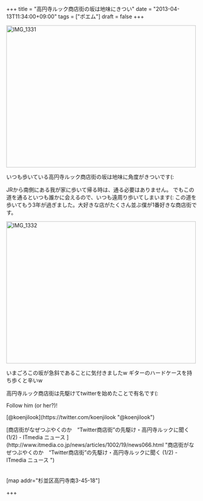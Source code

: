 +++
title =  "高円寺ルック商店街の坂は地味にきつい"
date =  "2013-04-13T11:34:00+09:00"
tags = ["ポエム"]
draft = false
+++
<p><a href="http://www.flickr.com/photos/68742489@N02/8644637780/" title="IMG_1331 by umeyuki1326, on Flickr"><img src="http://farm9.staticflickr.com/8122/8644637780_e9be8aab40.jpg" width="500" height="375" alt="IMG_1331"></a></p>

<p>いつも歩いている高円寺ルック商店街の坂は地味に角度がきついです(:</p>

<p>JRから南側にある我が家に歩いて帰る時は、通る必要はありません。
でもこの道を通るといつも誰かに会えるので、いつも遠周り歩いてしまいます(:
この道を歩いてもう3年が過ぎました。大好きな店がたくさん並ぶ僕が1番好きな商店街です。</p>

<!--more-->

<p><a href="http://www.flickr.com/photos/68742489@N02/8644637634/" title="IMG_1332 by umeyuki1326, on Flickr"><img src="http://farm9.staticflickr.com/8239/8644637634_c281c20eb0.jpg" width="500" height="375" alt="IMG_1332"></a></p>

<p>いまごろこの坂が急斜であることに気付きましたw ギターのハードケースを持ち歩くと辛いw</p>

<p>高円寺ルック商店街は先駆けてtwitterを始めたことで有名です(:</p>

<p>Follow him (or her?)!</p>

<p>[@koenjilook](https://twitter.com/koenjilook "@koenjilook")</p>

<p>[商店街がなぜつぶやくのか　“Twitter商店街”の先駆け・高円寺ルックに聞く (1/2) - ITmedia ニュース ](http://www.itmedia.co.jp/news/articles/1002/19/news066.html "商店街がなぜつぶやくのか　“Twitter商店街”の先駆け・高円寺ルックに聞く (1/2) - ITmedia ニュース ")
<br/>
<br/>
<br/>
[map addr="杉並区高円寺南3-45-18"]</p>

+++
